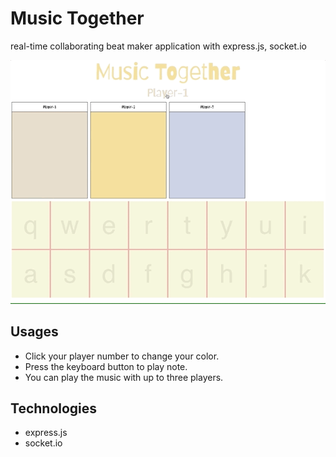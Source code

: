 # Music Together
real-time collaborating beat maker application with express.js, socket.io

![main](./image/main.gif)

## Usages
- Click your player number to change your color.
- Press the keyboard button to play note.
- You can play the music with up to three players.

## Technologies
- express.js
- socket.io
